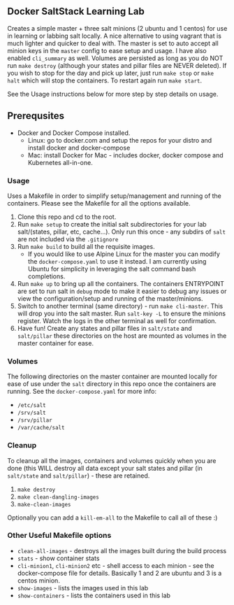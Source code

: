 ## Docker SaltStack Learning Lab
Creates a simple master + three salt minions (2 ubuntu and 1 centos) for use in learning or labbing salt locally.  A nice alternative to using vagrant that is much lighter and quicker to deal with.  The master is set to auto accept all minion keys in the `master` config to ease setup and usage.  I have also enabled `cli_summary` as well. Volumes are persisted as long as you do NOT run `make destroy` (although your states and pillar files are NEVER deleted).  If you wish to stop for the day and pick up later, just run `make stop` or `make halt` which will stop the containers.  To restart again run `make start`.

See the Usage instructions below for more step by step details on usage.

## Prerequsites
- Docker and Docker Compose installed.
  - Linux: go to docker.com and setup the repos for your distro and install docker and docker-compose
  - Mac: install Docker for Mac - includes docker, docker compose and Kubernetes all-in-one.

### Usage
Uses a Makefile in order to simplify setup/management and running of the containers.  Please see the Makefile for all the options available.

1. Clone this repo and cd to the root.
2. Run `make setup` to create the initial salt subdirectories for your lab salt/(states, pillar, etc, cache...).  Only run this once - any subdirs of `salt` are not included via the `.gitignore`
3. Run `make build` to build all the requisite images.
   - If you would like to use Alpine Linux for the master you can modify the `docker-compose.yaml` to use it instead.  I am currently using Ubuntu for simplicity in leveraging the salt command bash completions.
4. Run `make up` to bring up all the containers.  The containers ENTRYPOINT are set to run salt in `debug` mode to make it easier to debug any issues or view the configuration/setup and running of the master/minions.
5.  Switch to another terminal (same directory) - run `make cli-master`.  This will drop you into the salt master.  Run `salt-key -L` to ensure the minions register.  Watch the logs in the other terminal as well for confirmation.
6.  Have fun!  Create any states and pillar files in `salt/state` and `salt/pillar` these directories on the host are mounted as volumes in the master container for ease.


### Volumes
The following directories on the master container are mounted locally for ease of use under the `salt` directory in this repo once the containers are running. See the `docker-compose.yaml` for more info:
- `/etc/salt`
- `/srv/salt`
- `/srv/pillar`
- `/var/cache/salt`

### Cleanup
To cleanup all the images, containers and volumes quickly when you are done (this WILL destroy all data except your salt states and pillar (in `salt/state` and `salt/pillar`) - these are retained.
1. `make destroy`
2. `make clean-dangling-images`
3. `make-clean-images`

Optionally you can add a `kill-em-all` to the Makefile to call all of these :)

### Other Useful Makefile options
- `clean-all-images` - destroys all the images built during the build process
- `stats` - show container stats
- `cli-minion1`, `cli-minion2` etc - shell access to each minion - see the docker-compose file for details.  Basically 1 and 2 are ubuntu and 3 is a centos minion.
- `show-images` - lists the images used in this lab
- `show-containers` - lists the containers used in this lab